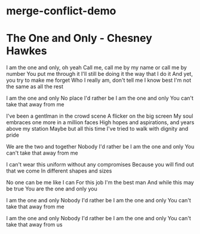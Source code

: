 # merge-conflict-demo

# The One and Only - Chesney Hawkes 

I am the one and only, oh yeah
Call me, call me by my name or call me by number
You put me through it
I'll still be doing it the way that I do it
And yet, you try to make me forget
Who I really am, don't tell me I know best
I'm not the same as all the rest

I am the one and only
No place I'd rather be
I am the one and only
You can't take that away from me

I've been a gentlman in the crowd scene
A flicker on the big screen
My soul embraces one more in a million faces
High hopes and aspirations, and years above my station
Maybe but all this time I've tried to walk with dignity and pride

We are the two and together
Nobody I'd rather be
I am the one and only
You can't take that away from me

I can't wear this uniform without any compromises
Because you will find out that we come
In different shapes and sizes

No one can be me like I can
For this job I'm the best man
And while this may be true
You are the one and only you

I am the one and only
Nobody I'd rather be
I am the one and only
You can't take that away from me

I am the one and only
Nobody I'd rather be
I am the one and only
You can't take that away from us
